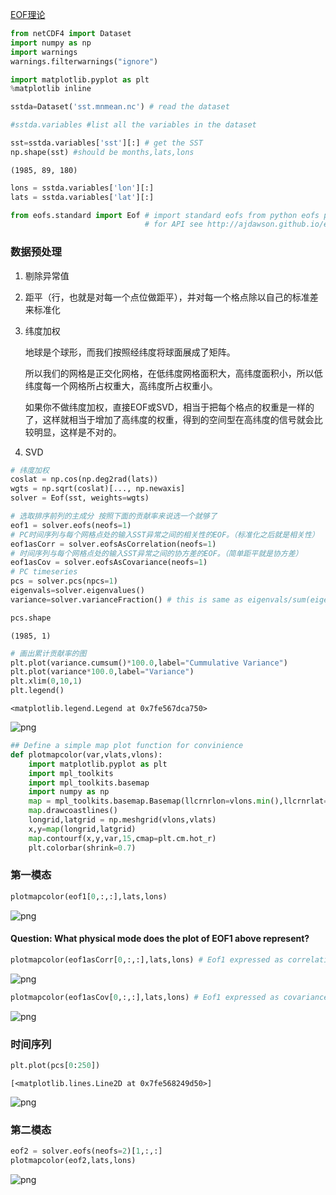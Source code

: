 


[EOF理论](https://wenku.baidu.com/view/e64ba4691eb91a37f1115c0b.html?rec_flag=default&sxts=1573788411232)


```python
from netCDF4 import Dataset
import numpy as np
import warnings
warnings.filterwarnings("ignore")
```


```python
import matplotlib.pyplot as plt
%matplotlib inline
```


```python
sstda=Dataset('sst.mnmean.nc') # read the dataset 
```


```python
#sstda.variables #list all the variables in the dataset
```


```python
sst=sstda.variables['sst'][:] # get the SST
np.shape(sst) #should be months,lats,lons
```




    (1985, 89, 180)




```python
lons = sstda.variables['lon'][:]
lats = sstda.variables['lat'][:]
```


```python
from eofs.standard import Eof # import standard eofs from python eofs package, 
                              # for API see http://ajdawson.github.io/eofs/api/index.html for more information.
```

### 数据预处理

1. 剔除异常值

2. 距平（行，也就是对每一个点位做距平），并对每一个格点除以自己的标准差来标准化

3. 纬度加权

    地球是个球形，而我们按照经纬度将球面展成了矩阵。

    所以我们的网格是正交化网格，在低纬度网格面积大，高纬度面积小，所以低纬度每一个网格所占权重大，高纬度所占权重小。

    如果你不做纬度加权，直接EOF或SVD，相当于把每个格点的权重是一样的了，这样就相当于增加了高纬度的权重，得到的空间型在高纬度的信号就会比较明显，这样是不对的。
    
    
4. SVD




```python
# 纬度加权
coslat = np.cos(np.deg2rad(lats))
wgts = np.sqrt(coslat)[..., np.newaxis]
solver = Eof(sst, weights=wgts)
```


```python
# 选取排序前列的主成分 按照下面的贡献率来说选一个就够了
eof1 = solver.eofs(neofs=1)
# PC时间序列与每个网格点处的输入SST异常之间的相关性的EOF。（标准化之后就是相关性）
eof1asCorr = solver.eofsAsCorrelation(neofs=1)
# 时间序列与每个网格点处的输入SST异常之间的协方差的EOF。（简单距平就是协方差）
eof1asCov = solver.eofsAsCovariance(neofs=1)
# PC timeseries
pcs = solver.pcs(npcs=1)
eigenvals=solver.eigenvalues()
variance=solver.varianceFraction() # this is same as eigenvals/sum(eigenvals) 
```


```python
pcs.shape
```




    (1985, 1)




```python
# 画出累计贡献率的图
plt.plot(variance.cumsum()*100.0,label="Cummulative Variance")
plt.plot(variance*100.0,label="Variance")
plt.xlim(0,10,1)
plt.legend()
```




    <matplotlib.legend.Legend at 0x7fe567dca750>




![png](https://raw.githubusercontent.com/Flionay/flionay.github.io/master/images/output_12_1.png)



```python
## Define a simple map plot function for convinience
def plotmapcolor(var,vlats,vlons):
    import matplotlib.pyplot as plt
    import mpl_toolkits
    import mpl_toolkits.basemap
    import numpy as np
    map = mpl_toolkits.basemap.Basemap(llcrnrlon=vlons.min(),llcrnrlat=vlats.min(),urcrnrlon=vlons.max(),urcrnrlat=vlats.max(),projection='cyl')
    map.drawcoastlines()
    longrid,latgrid = np.meshgrid(vlons,vlats)
    x,y=map(longrid,latgrid)
    map.contourf(x,y,var,15,cmap=plt.cm.hot_r)
    plt.colorbar(shrink=0.7)
```

### 第一模态


```python
plotmapcolor(eof1[0,:,:],lats,lons)
```

![png](https://raw.githubusercontent.com/Flionay/flionay.github.io/master/images/output_15_0.png)


#### Question: What physical mode does the plot of EOF1 above represent? 


```python
plotmapcolor(eof1asCorr[0,:,:],lats,lons) # Eof1 expressed as correlation between PC1 and SST anamolies
```


![png](https://raw.githubusercontent.com/Flionay/flionay.github.io/master/images/output_17_0.png)



```python
plotmapcolor(eof1asCov[0,:,:],lats,lons) # Eof1 expressed as covariance between PC1 and SSt anamolies
```


![png](https://raw.githubusercontent.com/Flionay/flionay.github.io/master/images/output_18_0.png)


### 时间序列


```python
plt.plot(pcs[0:250])
```




    [<matplotlib.lines.Line2D at 0x7fe568249d50>]




![png](https://raw.githubusercontent.com/Flionay/flionay.github.io/master/images/output_20_1.png)


### 第二模态


```python
eof2 = solver.eofs(neofs=2)[1,:,:]
plotmapcolor(eof2,lats,lons)
```


![png](https://raw.githubusercontent.com/Flionay/flionay.github.io/master/images/output_22_0.png)

